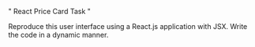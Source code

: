 " React Price Card Task "

Reproduce this user interface using a React.js application with JSX. 
Write the code in a dynamic manner.



